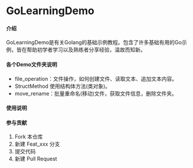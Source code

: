 # GoLearningDemo

#### 介绍

GoLearningDemo是有关Golang的基础示例教程。包含了许多基础有用的Go示例，皆在帮助初学者学习以及熟练者分享经验，温故而知新。


#### 各个Demo文件夹说明

- file_operation：文件操作，如何创建文件、读取文本、追加文本内容。
- StructMethod 使用结构体方法(类对象)。
- move_rename：批量重命名(移动)文件，获取文件信息，删除文件夹。


#### 使用说明


#### 参与贡献

1.  Fork 本仓库
2.  新建 Feat_xxx 分支
3.  提交代码
4.  新建 Pull Request

